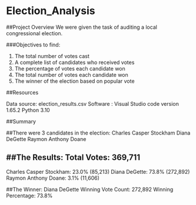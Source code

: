 # Election_Analysis

##Project Overview
We were given the task of auditing a local congressional election.

###Objectives to find:
1. The total number of votes cast
2. A complete list of candidates who received votes
3. The percentage of votes each candidate won
4. The total number of votes each candidate won
5. The winner of the election based on popular vote 

##Resources

Data source: election_results.csv
Software   : Visual Studio code version 1.65.2
             Python 3.10
             
##Summary

##There were 3 candidates in the election:
Charles Casper Stockham
Diana DeGette
Raymon Anthony Doane

##The Results:
Total Votes: 369,711
-------------------------
Charles Casper Stockham: 23.0% (85,213)
Diana DeGette: 73.8% (272,892)
Raymon Anthony Doane: 3.1% (11,606)

##The Winner:
Diana DeGette
Winning Vote Count: 272,892
Winning Percentage: 73.8%

